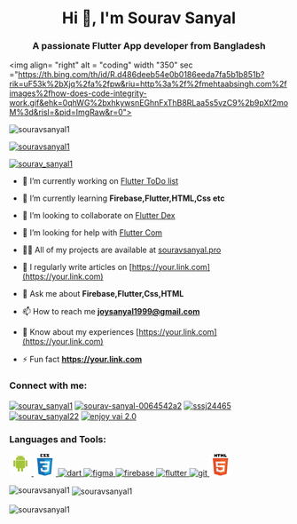 <h1 align="center">Hi 👋, I'm Sourav Sanyal</h1>
<h3 align="center">A passionate Flutter App developer from Bangladesh</h3>


<img align= "right" alt = "coding" width "350" sec ="https://th.bing.com/th/id/R.d486deeb54e0b0186eeda7fa5b1b851b?rik=uF53k%2bXjq%2fa%2fpw&riu=http%3a%2f%2fmehtaabsingh.com%2fimages%2fhow-does-code-integrity-work.gif&ehk=0qhWG%2bxhkywsnEGhnFxThB8RLaa5s5vzC9%2b9pXf2moM%3d&risl=&pid=ImgRaw&r=0">

<p align="left"> <img src="https://komarev.com/ghpvc/?username=souravsanyal1&label=Profile%20views&color=0e75b6&style=flat" alt="souravsanyal1" /> </p>

<p align="left"> <a href="https://github.com/ryo-ma/github-profile-trophy"><img src="https://github-profile-trophy.vercel.app/?username=souravsanyal1" alt="souravsanyal1" /></a> </p>

<p align="left"> <a href="https://twitter.com/sourav_sanyal1" target="blank"><img src="https://img.shields.io/twitter/follow/sourav_sanyal1?logo=twitter&style=for-the-badge" alt="sourav_sanyal1" /></a> </p>

- 🔭 I’m currently working on [Flutter ToDo list](https://your.link.com)

- 🌱 I’m currently learning **Firebase,Flutter,HTML,Css etc**

- 👯 I’m looking to collaborate on [Flutter Dex](https://your.link.com)

- 🤝 I’m looking for help with [Flutter Com](https://your.link.com)

- 👨‍💻 All of my projects are available at [souravsanyal.pro](souravsanyal.pro)

- 📝 I regularly write articles on [https://your.link.com](https://your.link.com)

- 💬 Ask me about **Firebase,Flutter,Css,HTML**

- 📫 How to reach me **joysanyal1999@gmail.com**

- 📄 Know about my experiences [https://your.link.com](https://your.link.com)

- ⚡ Fun fact **https://your.link.com**

<h3 align="left">Connect with me:</h3>
<p align="left">
<a href="https://twitter.com/sourav_sanyal1" target="blank"><img align="center" src="https://raw.githubusercontent.com/rahuldkjain/github-profile-readme-generator/master/src/images/icons/Social/twitter.svg" alt="sourav_sanyal1" height="30" width="40" /></a>
<a href="https://linkedin.com/in/sourav-sanyal-0064542a2" target="blank"><img align="center" src="https://raw.githubusercontent.com/rahuldkjain/github-profile-readme-generator/master/src/images/icons/Social/linked-in-alt.svg" alt="sourav-sanyal-0064542a2" height="30" width="40" /></a>
<a href="https://fb.com/sssj24465" target="blank"><img align="center" src="https://raw.githubusercontent.com/rahuldkjain/github-profile-readme-generator/master/src/images/icons/Social/facebook.svg" alt="sssj24465" height="30" width="40" /></a>
<a href="https://instagram.com/sourav_sanyal22" target="blank"><img align="center" src="https://raw.githubusercontent.com/rahuldkjain/github-profile-readme-generator/master/src/images/icons/Social/instagram.svg" alt="sourav_sanyal22" height="30" width="40" /></a>
<a href="https://www.youtube.com/c/enjoy vai 2.0" target="blank"><img align="center" src="https://raw.githubusercontent.com/rahuldkjain/github-profile-readme-generator/master/src/images/icons/Social/youtube.svg" alt="enjoy vai 2.0" height="30" width="40" /></a>
</p>

<h3 align="left">Languages and Tools:</h3>
<p align="left"> <a href="https://developer.android.com" target="_blank" rel="noreferrer"> <img src="https://raw.githubusercontent.com/devicons/devicon/master/icons/android/android-original-wordmark.svg" alt="android" width="40" height="40"/> </a> <a href="https://www.w3schools.com/css/" target="_blank" rel="noreferrer"> <img src="https://raw.githubusercontent.com/devicons/devicon/master/icons/css3/css3-original-wordmark.svg" alt="css3" width="40" height="40"/> </a> <a href="https://dart.dev" target="_blank" rel="noreferrer"> <img src="https://www.vectorlogo.zone/logos/dartlang/dartlang-icon.svg" alt="dart" width="40" height="40"/> </a> <a href="https://www.figma.com/" target="_blank" rel="noreferrer"> <img src="https://www.vectorlogo.zone/logos/figma/figma-icon.svg" alt="figma" width="40" height="40"/> </a> <a href="https://firebase.google.com/" target="_blank" rel="noreferrer"> <img src="https://www.vectorlogo.zone/logos/firebase/firebase-icon.svg" alt="firebase" width="40" height="40"/> </a> <a href="https://flutter.dev" target="_blank" rel="noreferrer"> <img src="https://www.vectorlogo.zone/logos/flutterio/flutterio-icon.svg" alt="flutter" width="40" height="40"/> </a> <a href="https://git-scm.com/" target="_blank" rel="noreferrer"> <img src="https://www.vectorlogo.zone/logos/git-scm/git-scm-icon.svg" alt="git" width="40" height="40"/> </a> <a href="https://www.w3.org/html/" target="_blank" rel="noreferrer"> <img src="https://raw.githubusercontent.com/devicons/devicon/master/icons/html5/html5-original-wordmark.svg" alt="html5" width="40" height="40"/> </a> </p>

<p><img align="left" src="https://github-readme-stats.vercel.app/api/top-langs?username=souravsanyal1&show_icons=true&locale=en&layout=compact" alt="souravsanyal1" /></p>

<p>&nbsp;<img align="center" src="https://github-readme-stats.vercel.app/api?username=souravsanyal1&show_icons=true&locale=en" alt="souravsanyal1" /></p>

<p><img align="center" src="https://github-readme-streak-stats.herokuapp.com/?user=souravsanyal1&" alt="souravsanyal1" /></p>
